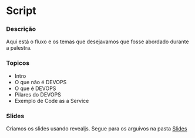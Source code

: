 # Script

### Descrição

Aqui está o fluxo e os temas que desejavamos que fosse abordado durante a palestra.

### Topicos

- Intro
- O que não é DEVOPS
- O que é DEVOPS
- Pilares do DEVOPS
- Exemplo de Code as a Service

### Slides

Criamos os slides usando revealjs. Segue para os arguivos na pasta [Slides](https://github.com/ItaloBruno/ops/tree/master/Slides)
